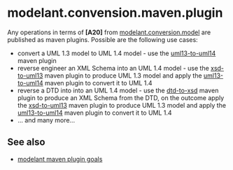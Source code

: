 modelant.convension.maven.plugin
================================

Any operations in terms of **\[A20\]** from [modelant.conversion.model](../modelant.conversion.model/index.html) are published as maven plugins.
Possible are the following use cases:

* convert a UML 1.3 model to UML 1.4 model - use the [uml13-to-uml14](./plugin-info.html) maven plugin
* reverse engineer an XML Schema into an UML 1.4 model - use the [xsd-to-uml13](../../../modelant.uml13/modelant.uml13.maven/modelant.uml13.maven.plugin/plugin-info.html) maven plugin to produce UML 1.3 model and apply the [uml13-to-uml14](./plugin-info.html) maven plugin to convert it to UML 1.4
* reverse a DTD into  into an UML 1.4 model - use the [dtd-to-xsd](./plugin-info.html) maven plugin to produce an XML Schema from the DTD, on the outcome apply the [xsd-to-uml13](../../../modelant.uml13/modelant.uml13.maven/modelant.uml13.maven.plugin/plugin-info.html) maven plugin to produce UML 1.3 model and apply the [uml13-to-uml14](./plugin-info.html) maven plugin to convert it to UML 1.4
* ... and many more...

<!-- MACRO{toc} -->

See also
--------
* [modelant maven plugin goals](./plugin-info.html)